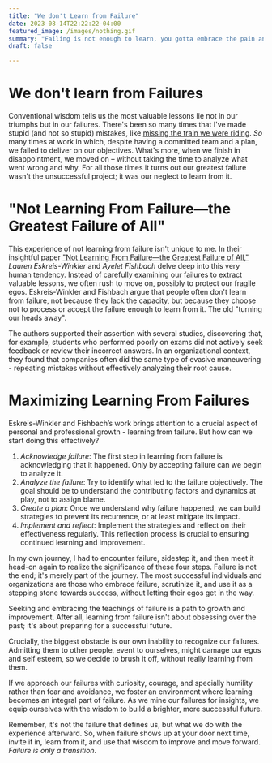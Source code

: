 ```yaml
---
title: "We don't Learn from Failure"
date: 2023-08-14T22:22:22-04:00
featured_image: /images/nothing.gif
summary: "Failing is not enough to learn, you gotta embrace the pain and forgo your ego."
draft: false

---
```


# We don't learn from Failures

Conventional wisdom tells us the most valuable lessons lie not in our triumphs but in our failures.
There's been so many times that I've made stupid (and not so stupid) mistakes, like [missing the train we were riding](/2022/episode-2-missing-the-train/). *So* many times at work in which, despite having a committed team and a plan, we failed to deliver on our objectives. What's more, when we finish in disappointment, we moved on – without taking the time to analyze what went wrong and why. For all those times it turns out our greatest failure wasn't the unsuccessful project; it was our neglect to learn from it.

# "Not Learning From Failure—the Greatest Failure of All"

This experience of not learning from failure isn't unique to me. In their insightful paper ["Not Learning From Failure—the Greatest Failure of All,"](https://www.researchgate.net/publication/337127055_Not_Learning_From_Failure-the_Greatest_Failure_of_All) *Lauren Eskreis-Winkler* and *Ayelet Fishbach* delve deep into this very human tendency. Instead of carefully examining our failures to extract valuable lessons, we often rush to move on, possibly to protect our fragile egos. Eskreis-Winkler and Fishbach argue that people often don't learn from failure, not because they lack the capacity, but because they choose not to process or accept the failure enough to learn from it. The old "turning our heads away".

The authors supported their assertion with several studies, discovering that, for example, students who performed poorly on exams did not actively seek feedback or review their incorrect answers. In an organizational context, they found that companies often did the same type of evasive maneuvering - repeating mistakes without effectively analyzing their root cause.

# Maximizing Learning From Failures

Eskreis-Winkler and Fishbach’s work brings attention to a crucial aspect of personal and professional growth - learning from failure. But how can we start doing this effectively?
1. *Acknowledge failure*: The first step in learning from failure is acknowledging that it happened. Only by accepting failure can we begin to analyze it.
2. *Analyze the failure*: Try to identify what led to the failure objectively. The goal should be to understand the contributing factors and dynamics at play, not to assign blame.
3. *Create a plan*: Once we understand why failure happened, we can build strategies to prevent its recurrence, or at least mitigate its impact.
4. *Implement and reflect*: Implement the strategies and reflect on their effectiveness regularly. This reflection process is crucial to ensuring continued learning and improvement.
 
In my own journey, I had to encounter failure, sidestep it, and then meet it head-on again to realize the significance of these four steps. Failure is not the end; it's merely part of the journey. The most successful individuals and organizations are those who embrace failure, scrutinize it, and use it as a stepping stone towards success, without letting their egos get in the way.

Seeking and embracing the teachings of failure is a path to growth and improvement. After all, learning from failure isn't about obsessing over the past; it's about preparing for a successful future.

Crucially, the biggest obstacle is our own inability to recognize our failures. Admitting them to other people, event to ourselves, might damage our egos and self esteem, so we decide to brush it off, without really learning from them.

If we approach our failures with curiosity, courage, and specially humility rather than fear and avoidance, we foster an environment where learning becomes an integral part of failure. As we mine our failures for insights, we equip ourselves with the wisdom to build a brighter, more successful future.

Remember, it's not the failure that defines us, but what we do with the experience afterward. So, when failure shows up at your door next time, invite it in, learn from it, and use that wisdom to improve and move forward. *Failure is only a transition*.
